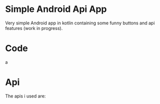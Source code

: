 # Simple Android Api App
Very simple Android app in kotlin containing some funny buttons and api features (work in progress).

# Code
a

# Api
The apis i used are:

